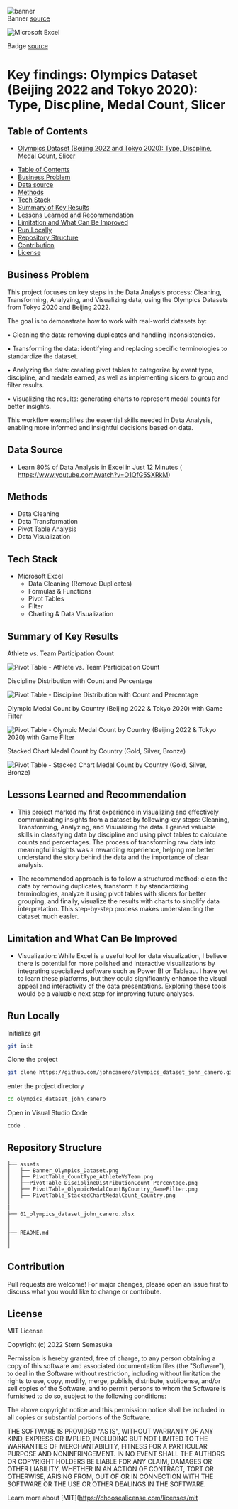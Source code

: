 ![banner](assets/Banner_Olympics_Dataset.png)  
Banner <a href="https://graphicsprings.com/blog/view/olympic-logo/" target="_blank">source</a>

![Microsoft Excel](https://img.shields.io/badge/Microsoft_Excel-217346?style=for-the-badge&logo=microsoft-excel&logoColor=white)

Badge <a href="https://shields.io/" target="_blank">source</a>

# Key findings: Olympics Dataset (Beijing 2022 and Tokyo 2020): Type, Discpline, Medal Count, Slicer

<!-- Authors -->
<!-- ## Reference
- Learn 80% of Data Analysis in Excel in Just 12 Minutes ( https://www.youtube.com/watch?v=O1QfG5SXRkM) -->

## Table of Contents

  - [Olympics Dataset (Beijing 2022 and Tokyo 2020): Type, Discpline, Medal Count, Slicer](#olympics-dataset-(beijing-2022-and-tokyo-2020):-type-discpline-medal-count-slicer)
  <!-- - [Reference](#reference) -->
  - [Table of Contents](#table-of-contents)
  - [Business Problem](#business-problem)
  - [Data source](#data-source)
  - [Methods](#methods) 
  - [Tech Stack](#tech-stack)
  - [Summary of Key Results](#summary-of-key-results)
  - [Lessons Learned and Recommendation](#lessons-learned-and-recommendation)
  - [Limitation and What Can Be Improved](#limitation-and-what-can-be-improved)
  - [Run Locally](#run-locally)
  - [Repository Structure](#repository-structure)
  - [Contribution](#contribution)
  - [License](#license)

## Business Problem
This project focuses on key steps in the Data Analysis process: Cleaning, Transforming, Analyzing, and Visualizing data, using the Olympics Datasets from Tokyo 2020 and Beijing 2022.

The goal is to demonstrate how to work with real-world datasets by:

• Cleaning the data: removing duplicates and handling inconsistencies.

• Transforming the data: identifying and replacing specific terminologies to standardize the dataset.

• Analyzing the data: creating pivot tables to categorize by event type, discipline, and medals earned, as well as implementing slicers to group and filter results.

• Visualizing the results: generating charts to represent medal counts for better insights.

This workflow exemplifies the essential skills needed in Data Analysis, enabling more informed and insightful decisions based on data.

## Data Source

- Learn 80% of Data Analysis in Excel in Just 12 Minutes ( https://www.youtube.com/watch?v=O1QfG5SXRkM)

## Methods

- Data Cleaning
- Data Transformation
- Pivot Table Analysis
- Data Visualization 

## Tech Stack

- Microsoft Excel
    - Data Cleaning (Remove Duplicates)
    - Formulas & Functions
    - Pivot Tables
    - Filter
    - Charting & Data Visualization


## Summary of Key Results

Athlete vs. Team Participation Count

![Pivot Table - Athlete vs. Team Participation Count](assets/PivotTable_CountType_AthleteVsTeam.png)

Discipline Distribution with Count and Percentage

![Pivot Table - Discipline Distribution with Count and Percentage](assets/PivotTable_DisciplineDistributionCount_Percentage.png)

Olympic Medal Count by Country (Beijing 2022 & Tokyo 2020) with Game Filter

![Pivot Table - Olympic Medal Count by Country (Beijing 2022 & Tokyo 2020) with Game Filter](assets/PivotTable_OlympicMedalCountByCountry_GameFilter.png)

Stacked Chart Medal Count by Country (Gold, Silver, Bronze)

![Pivot Table - Stacked Chart Medal Count by Country (Gold, Silver, Bronze)](assets/PivotTable_StackedChartMedalCount_Country.png)

## Lessons Learned and Recommendation

- This project marked my first experience in visualizing and effectively communicating insights from a dataset by following key steps: Cleaning, Transforming, Analyzing, and Visualizing the data. I gained valuable skills in classifying data by discipline and using pivot tables to calculate counts and percentages. The process of transforming raw data into meaningful insights was a rewarding experience, helping me better understand the story behind the data and the importance of clear analysis.

- The recommended approach is to follow a structured method: clean the data by removing duplicates, transform it by standardizing terminologies, analyze it using pivot tables with slicers for better grouping, and finally, visualize the results with charts to simplify data interpretation. This step-by-step process makes understanding the dataset much easier.


## Limitation and What Can Be Improved

- Visualization: While Excel is a useful tool for data visualization, I believe there is potential for more polished and interactive visualizations by integrating specialized software such as Power BI or Tableau. I have yet to learn these platforms, but they could significantly enhance the visual appeal and interactivity of the data presentations. Exploring these tools would be a valuable next step for improving future analyses.

## Run Locally
Initialize git

```bash
git init
```


Clone the project

```bash
git clone https://github.com/johncanero/olympics_dataset_john_canero.git
```

enter the project directory

```bash
cd olympics_dataset_john_canero
```

Open in Visual Studio Code

```bash
code .
```

## Repository Structure


```
├── assets
│   ├── Banner_Olympics_Dataset.png       
│   ├── PivotTable_CountType_AthleteVsTeam.png         
│   ├──PivotTable_DisciplineDistributionCount_Percentage.png              
│   ├── PivotTable_OlympicMedalCountByCountry_GameFilter.png  
│   ├── PivotTable_StackedChartMedalCount_Country.png          
│
|
├── 01_olympics_dataset_john_canero.xlsx
│ 
│
├── README.md                     
│
│
```

## Contribution

Pull requests are welcome! For major changes, please open an issue first to discuss what you would like to change or contribute.

## License

MIT License

Copyright (c) 2022 Stern Semasuka

Permission is hereby granted, free of charge, to any person obtaining a copy
of this software and associated documentation files (the "Software"), to deal
in the Software without restriction, including without limitation the rights
to use, copy, modify, merge, publish, distribute, sublicense, and/or sell
copies of the Software, and to permit persons to whom the Software is
furnished to do so, subject to the following conditions:

The above copyright notice and this permission notice shall be included in all
copies or substantial portions of the Software.

THE SOFTWARE IS PROVIDED "AS IS", WITHOUT WARRANTY OF ANY KIND, EXPRESS OR
IMPLIED, INCLUDING BUT NOT LIMITED TO THE WARRANTIES OF MERCHANTABILITY,
FITNESS FOR A PARTICULAR PURPOSE AND NONINFRINGEMENT. IN NO EVENT SHALL THE
AUTHORS OR COPYRIGHT HOLDERS BE LIABLE FOR ANY CLAIM, DAMAGES OR OTHER
LIABILITY, WHETHER IN AN ACTION OF CONTRACT, TORT OR OTHERWISE, ARISING FROM,
OUT OF OR IN CONNECTION WITH THE SOFTWARE OR THE USE OR OTHER DEALINGS IN THE
SOFTWARE.

Learn more about [MIT](https://choosealicense.com/licenses/mit

